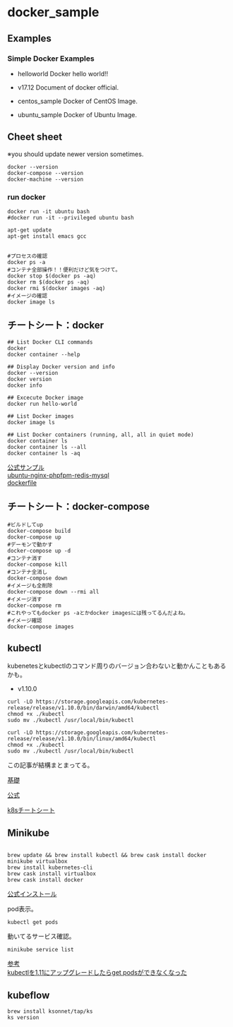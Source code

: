 # docker_sample

## Examples

### Simple Docker Examples

- helloworld
Docker hello world!!    

- v17.12
Document of docker official.

- centos_sample
Docker of CentOS Image.

- ubuntu_sample
Docker of Ubuntu Image.



## Cheet sheet

※you should update newer version sometimes.

    docker --version
    docker-compose --version
    docker-machine --version


### run docker

    docker run -it ubuntu bash
    #docker run -it --privileged ubuntu bash

    apt-get update
    apt-get install emacs gcc


    #プロセスの確認
    docker ps -a
    #コンテナ全部操作！！便利だけど気をつけて。
    docker stop $(docker ps -aq)
    docker rm $(docker ps -aq)
    docker rmi $(docker images -aq)
    #イメージの確認
    docker image ls


## チートシート：docker

	## List Docker CLI commands
	docker
	docker container --help

	## Display Docker version and info
   	docker --version
	docker version
	docker info

	## Excecute Docker image
	docker run hello-world

	## List Docker images
	docker image ls

	## List Docker containers (running, all, all in quiet mode)
	docker container ls
	docker container ls --all
	docker container ls -aq


[公式サンプル](https://github.com/docker/labs)    
[ubuntu-nginx-phpfpm-redis-mysql](https://github.com/maemori/accon/blob/master/docker/ubuntu-nginx-phpfpm-redis-mysql/Dockerfile)    
[dockerfile](https://github.com/dockerfile)    


## チートシート：docker-compose


```
#ビルドしてup
docker-compose build
docker-compose up
#デーモンで動かす                                                                        docker-compose up -d
#コンテナ消す
docker-compose kill
#コンテナ全消し
docker-compose down
#イメージも全削除
docker-compose down --rmi all
#イメージ消す
docker-compose rm
#これやってもdocker ps -aとかdocker imagesには残ってるんだよね。
#イメージ確認
docker-compose images
```

## kubectl

kubenetesとkubectlのコマンド周りのバージョン合わないと動かんこともあるかも。    


- v1.10.0    

```:mac
curl -LO https://storage.googleapis.com/kubernetes-release/release/v1.10.0/bin/darwin/amd64/kubectl
chmod +x ./kubectl
sudo mv ./kubectl /usr/local/bin/kubectl
```


```:linux
curl -LO https://storage.googleapis.com/kubernetes-release/release/v1.10.0/bin/linux/amd64/kubectl
chmod +x ./kubectl
sudo mv ./kubectl /usr/local/bin/kubectl
```

この記事が結構まとまってる。    

[基礎](http://sassembla.github.io/Public/2018:03:22%2020-25-55/2018:03:22%2020-25-55.html)    

[公式](https://kubernetes.io/docs/tasks/tools/install-kubectl/#install-kubectl-binary-using-curl)    

[k8sチートシート](https://kubernetes.io/docs/reference/kubectl/cheatsheet/#deleting-resources)    


## Minikube

```

brew update && brew install kubectl && brew cask install docker minikube virtualbox
brew install kubernetes-cli
brew cask install virtualbox
brew cask install docker

```

[公式インストール](https://github.com/kubernetes/minikube)


pod表示。    


```
kubectl get pods
```

動いてるサービス確認。    


```
minikube service list
```


[参考](https://kubernetes.io/docs/tasks/tools/install-minikube/)    
[kubectlを1.11にアップグレードしたらget podsができなくなった](https://qiita.com/hitochan777/items/40771f1acebcc5f5f538)    


## kubeflow


```
brew install ksonnet/tap/ks
ks version
```
